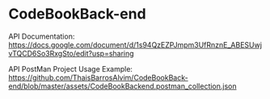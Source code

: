# CodeBookBack-end

API Documentation:
https://docs.google.com/document/d/1s94QzEZPJmpm3UfRnznE_ABESUwjvTQCD6So3RxgSto/edit?usp=sharing

API PostMan Project Usage Example:
https://github.com/ThaisBarrosAlvim/CodeBookBack-end/blob/master/assets/CodeBookBackend.postman_collection.json
